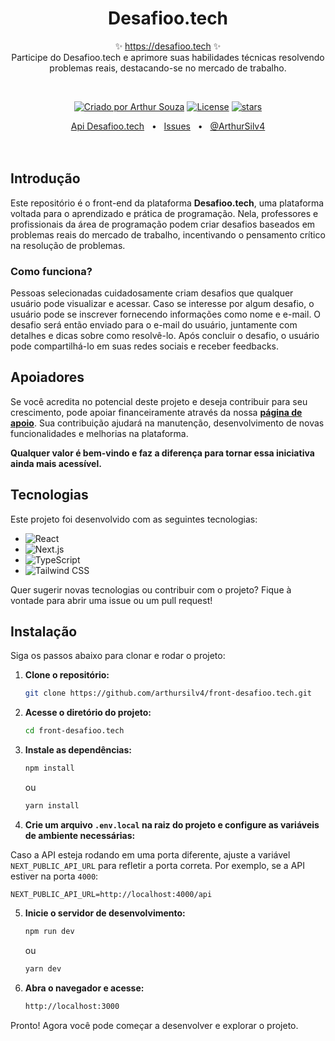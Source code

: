 <p align="center">
  <h1 align="center">Desafioo.tech</h1>
  <p align="center">
    ✨ <a href="https://desafioo.tech">https://desafioo.tech</a> ✨
    <br/>
    Participe do Desafioo.tech e aprimore suas habilidades técnicas resolvendo problemas reais, destacando-se no mercado de trabalho.
  </p>
</p>
<br/>
<p align="center">
  <a href="" rel="nofollow"><img src="https://img.shields.io/badge/created%20by-@ArthurSilv4-4BBAAB.svg" alt="Criado por Arthur Souza"></a>
  <a href="https://opensource.org/licenses/MIT" rel="nofollow"><img src="https://img.shields.io/github/license/ArthurSilv4/front-desafioo.tech" alt="License"></a>
  <a href="https://github.com/arthursilv4/front-desafioo.tech" rel="nofollow"><img src="https://img.shields.io/github/stars/arthursilv4/front-desafioo.tech" alt="stars"></a>
</p>

<div align="center">
  <a href="https://github.com/ArthurSilv4/api-desafioo.tech">Api Desafioo.tech</a>
  <span>&nbsp;&nbsp;•&nbsp;&nbsp;</span>
  <a href="https://github.com/arthursilv4/front-desafioo.tech/issues/new">Issues</a>
  <span>&nbsp;&nbsp;•&nbsp;&nbsp;</span>
  <a href="">@ArthurSilv4</a>
  <br />
</div>

<br/>
<br/>

## Introdução

Este repositório é o front-end da plataforma **Desafioo.tech**, uma plataforma voltada para o aprendizado e prática de programação. Nela, professores e profissionais da área de programação podem criar desafios baseados em problemas reais do mercado de trabalho, incentivando o pensamento crítico na resolução de problemas.

### Como funciona?

Pessoas selecionadas cuidadosamente criam desafios que qualquer usuário pode visualizar e acessar. Caso se interesse por algum desafio, o usuário pode se inscrever fornecendo informações como nome e e-mail. O desafio será então enviado para o e-mail do usuário, juntamente com detalhes e dicas sobre como resolvê-lo. Após concluir o desafio, o usuário pode compartilhá-lo em suas redes sociais e receber feedbacks.

## Apoiadores

Se você acredita no potencial deste projeto e deseja contribuir para seu crescimento, pode apoiar financeiramente através da nossa [**página de apoio**](https://apoia.se/desafiootech). Sua contribuição ajudará na manutenção, desenvolvimento de novas funcionalidades e melhorias na plataforma.

**Qualquer valor é bem-vindo e faz a diferença para tornar essa iniciativa ainda mais acessível.**

## Tecnologias

Este projeto foi desenvolvido com as seguintes tecnologias:

- ![React](https://img.shields.io/badge/React-61DAFB?style=for-the-badge&logo=react&logoColor=white)  
- ![Next.js](https://img.shields.io/badge/Next.js-000000?style=for-the-badge&logo=nextdotjs&logoColor=white)  
- ![TypeScript](https://img.shields.io/badge/TypeScript-3178C6?style=for-the-badge&logo=typescript&logoColor=white)  
- ![Tailwind CSS](https://img.shields.io/badge/Tailwind_CSS-06B6D4?style=for-the-badge&logo=tailwindcss&logoColor=white)  

Quer sugerir novas tecnologias ou contribuir com o projeto? Fique à vontade para abrir uma issue ou um pull request!

## Instalação

Siga os passos abaixo para clonar e rodar o projeto:

1. **Clone o repositório:**

    ```bash
    git clone https://github.com/arthursilv4/front-desafioo.tech.git
    ```

2. **Acesse o diretório do projeto:**

    ```bash
    cd front-desafioo.tech
    ```

3. **Instale as dependências:**

    ```bash
    npm install
    ```

    ou

    ```bash
    yarn install
    ```

4. **Crie um arquivo `.env.local` na raiz do projeto e configure as variáveis de ambiente necessárias:**

  Caso a API esteja rodando em uma porta diferente, ajuste a variável `NEXT_PUBLIC_API_URL` para refletir a porta correta. Por exemplo, se a API estiver na porta `4000`:

  ```env
  NEXT_PUBLIC_API_URL=http://localhost:4000/api
  ```

5. **Inicie o servidor de desenvolvimento:**

    ```bash
    npm run dev
    ```

    ou

    ```bash
    yarn dev
    ```

6. **Abra o navegador e acesse:**

    ```bash
    http://localhost:3000
    ```

Pronto! Agora você pode começar a desenvolver e explorar o projeto.
